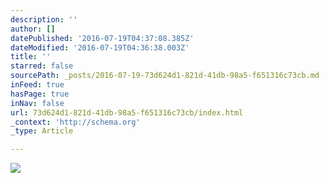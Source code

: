 ```yaml
---
description: ''
author: []
datePublished: '2016-07-19T04:37:08.385Z'
dateModified: '2016-07-19T04:36:38.003Z'
title: ''
starred: false
sourcePath: _posts/2016-07-19-73d624d1-821d-41db-98a5-f651316c73cb.md
inFeed: true
hasPage: true
inNav: false
url: 73d624d1-821d-41db-98a5-f651316c73cb/index.html
_context: 'http://schema.org'
_type: Article

---
```

![](https://the-grid-user-content.s3-us-west-2.amazonaws.com/4af5c32d-de60-4712-9907-56787347d57e.png)